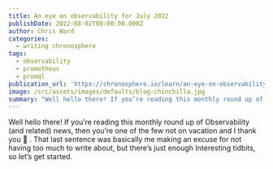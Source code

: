 ```yaml
---
title: An eye on observability for July 2022
publishDate: 2022-08-02T00:00:00.000Z
author: Chris Ward
categories:
  - writing chronosphere
tags:
  - observability
  - prometheus
  - promql
publication_url: 'https://chronosphere.io/learn/an-eye-on-observability-for-july-2022/'
image: /src/assets/images/defaults/blog-chinchilla.jpg
summary: "Well hello there! If you’re reading this monthly round up of Observability (and related) news, then you’re one of the few not on vacation and I thank you \U0001F647 . That last sentence was basically me making an excuse for not having too much to write about, but there’s just enough"
---
```

Well hello there! If you’re reading this monthly round up of Observability (and related) news, then you’re one of the few not on vacation and I thank you 🙇 . That last sentence was basically me making an excuse for not having too much to write about, but there’s just enough
Interesting tidbits, so let’s get started.
